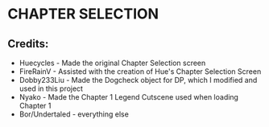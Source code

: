 # CHAPTER SELECTION
## Credits:
* Huecycles - Made the original Chapter Selection screen
* FireRainV - Assisted with the creation of Hue's Chapter Selection Screen
* Dobby233Liu - Made the Dogcheck object for DP, which I modified and used in this project
* Nyako - Made the Chapter 1 Legend Cutscene used when loading Chapter 1
* Bor/Undertaled - everything else
